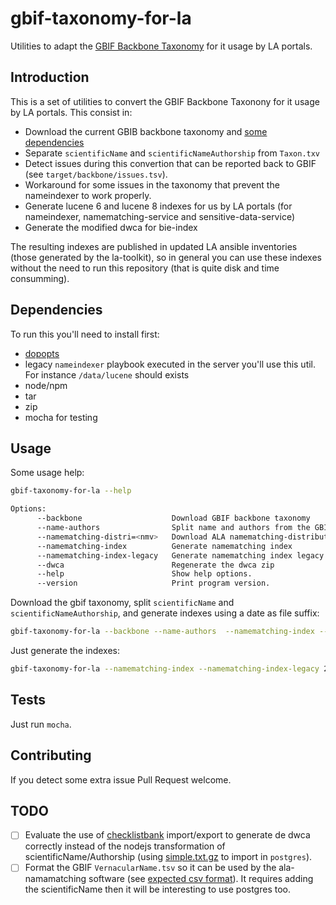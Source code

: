 # gbif-taxonomy-for-la

Utilities to adapt the [GBIF Backbone Taxonomy](https://www.gbif.org/dataset/d7dddbf4-2cf0-4f39-9b2a-bb099caae36c) for it usage by LA portals.

## Introduction

This is a set of utilities to convert the GBIF Backbone Taxonony for it usage by LA portals. This consist in:

- Download the current GBIB backbone taxonomy and [some dependencies](https://github.com/AtlasOfLivingAustralia/ala-name-matching) 
- Separate `scientificName` and `scientificNameAuthorship` from `Taxon.txv`
- Detect issues during this convertion that can be reported back to GBIF (see `target/backbone/issues.tsv`).
- Workaround for some issues in the taxonomy that prevent the nameindexer to work properly.
- Generate lucene 6 and lucene 8 indexes for us by LA portals (for nameindexer, namematching-service and sensitive-data-service)
- Generate the modified dwca for bie-index

The resulting indexes are published in updated LA ansible inventories (those generated by the la-toolkit), so in general you can use these indexes without the need to run this repository (that is quite disk and time consumming).

## Dependencies

To run this you'll need to install first: 

- [dopopts](https://github.com/docopt/docopts)
- legacy `nameindexer` playbook executed in the server you'll use this util. For instance `/data/lucene` should exists
- node/npm
- tar
- zip
- mocha for testing

## Usage

Some usage help:

```bash
gbif-taxonomy-for-la --help

Options:
      --backbone                    Download GBIF backbone taxonomy
      --name-authors                Split name and authors from the GBIF backbone
      --namematching-distri=<nmv>   Download ALA namematching-distribution version [default: 4.2].
      --namematching-index          Generate namematching index
      --namematching-index-legacy   Generate namematching index legacy (pre namemaching-service)
      --dwca                        Regenerate the dwca zip
      --help                        Show help options.
      --version                     Print program version.
```

Download the gbif taxonomy, split `scientificName` and `scientificNameAuthorship`, and generate indexes using a date as file suffix:

```bash
gbif-taxonomy-for-la --backbone --name-authors  --namematching-index --namematching-index-legacy 2022-11-23
```

Just generate the indexes:

```bash
gbif-taxonomy-for-la --namematching-index --namematching-index-legacy 2022-11-23
```

## Tests

Just run `mocha`.

## Contributing

If you detect some extra issue Pull Request welcome.

## TODO

- [ ] Evaluate the use of [checklistbank](https://github.com/gbif/checklistbank/) import/export to generate de dwca correctly instead of the nodejs transformation of scientificName/Authorship (using [simple.txt.gz](https://hosted-datasets.gbif.org/datasets/backbone/2021-11-26/) to import in `postgres`).
- [ ] Format the GBIF `VernacularName.tsv` so it can be used by the ala-namamatching software (see [expected csv format](https://github.com/AtlasOfLivingAustralia/ala-name-matching/blob/25644c8c99d2ac39f2ae1b60606cde6b1129cd8d/ala-name-matching-builder/src/main/java/au/org/ala/names/search/DwcaNameIndexer.java#L340)). It requires adding the scientificName then it will be interesting to use postgres too.
